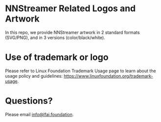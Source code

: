 # NNStreamer Related Logos and Artwork 
In this repo, we provide NNStreamer artwork in 2 standard formats (SVG/PNG), and in 3 versions (color/black/white). 

# Use of trademark or logo 
Please refer to Linux Foundation Trademark Usage page to learn about the usage policy and guidelines: https://www.linuxfoundation.org/trademark-usage. 

# Questions? 
Please email info@lfai.foundation.
